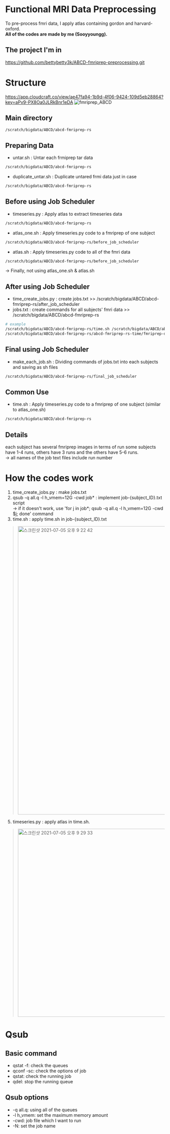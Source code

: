# Functional MRI Data Preprocessing
To pre-process fmri data, I apply atlas containing gordon and harvard-oxford.    
**All of the codes are made by me (Sooyyoungg).**

## The project I'm in
https://github.com/bettybetty3k/ABCD-fmriprep-preprocessing.git

# Structure
https://app.cloudcraft.co/view/ae47fa94-1b9d-4f06-9424-109d5eb28864?key=aPv9-PX8Oa0JLRkBnr1eDA
![fmriprep_ABCD](https://user-images.githubusercontent.com/43199011/124473921-dc167380-ddda-11eb-8a9e-0dd9b12c54fd.png)

## Main directory
~~~Bash
/scratch/bigdata/ABCD/abcd-fmriprep-rs
~~~

## Preparing Data
- untar.sh : Untar each frmiprep tar data 
~~~Bash
/scratch/bigdata/ABCD/abcd-fmriprep-rs
~~~
- duplicate_untar.sh : Duplicate untared frmi data just in case 
~~~Bash
/scratch/bigdata/ABCD/abcd-fmriprep-rs
~~~

## Before using Job Scheduler
- timeseries.py : Apply atlas to extract timeseries data 
~~~Bash
/scratch/bigdata/ABCD/abcd-fmriprep-rs
~~~
- atlas_one.sh :  Apply timeseries.py code to a fmriprep of one subject 
~~~Bash
/scratch/bigdata/ABCD/abcd-fmriprep-rs/before_job_scheduler
~~~
- atlas.sh : Apply timeseries.py code to all of the fmri data 
~~~Bash
/scratch/bigdata/ABCD/abcd-fmriprep-rs/before_job_scheduler  
~~~
-> Finally, not using atlas_one.sh & atlas.sh

## After using Job Scheduler
- time_create_jobs.py : create jobs.txt >> /scratch/bigdata/ABCD/abcd-fmriprep-rs/after_job_scheduler
- jobs.txt : create commands for all subjects' fmri data >> /scratch/bigdata/ABCD/abcd-fmriprep-rs   
 ~~~Bash
 # example      
 /scratch/bigdata/ABCD/abcd-fmriprep-rs/time.sh /scratch/bigdata/ABCD/abcd-fmriprep-rs/abcd-fmriprep-rs-untar/fmriprep-deri-NDARINV0CTJAAHC/fmriprep/sub-NDARINV0CTJAAHC/ses-baselineYear1Arm1/func/sub-NDARINV0CTJAAHC_ses-baselineYear1Arm1_task-rest_run-1_space-MNIPediatricAsym_cohort-4_res-2_desc-preproc_bold.nii.gz        
 /scratch/bigdata/ABCD/abcd-fmriprep-rs/abcd-fmriprep-rs-time/fmriprep-deri-NDARINV0CTJAAHC
 ~~~

## Final using Job Scheduler
- make_each_job.sh : Dividing commands of jobs.txt into each subjects and saving as sh files    
~~~Bash 
/scratch/bigdata/ABCD/abcd-fmriprep-rs/final_job_scheduler
~~~

## Common Use
- time.sh : Apply timeseries.py code to a fmriprep of one subject (similar to atlas_one.sh)     
~~~Bash 
/scratch/bigdata/ABCD/abcd-fmriprep-rs 
~~~

## Details
each subject has several fmriprep images in terms of run
some subjects have 1-4 runs, others have 3 runs and the others have 5-6 runs.  
-> all names of the job text files include run number

# How the codes work
1. time_create_jobs.py : make jobs.txt
2. qsub -q all.q -l h_vmem=12G -cwd job* : implement job-{subject_ID}.txt script  
  -> if it doesn't work, use 'for j in job*; qsub -q all.q -l h_vmem=12G -cwd $j; done' command
4. time.sh : apply time.sh in job-{subject_ID}.txt     
> <img width="911" alt="스크린샷 2021-07-05 오후 9 22 42" src="https://user-images.githubusercontent.com/43199011/124471033-5ba24380-ddd7-11eb-9415-ced6c0877b58.png">
5. timeseries.py : apply atlas in time.sh.  
> <img width="594" alt="스크린샷 2021-07-05 오후 9 29 33" src="https://user-images.githubusercontent.com/43199011/124471681-221e0800-ddd8-11eb-9d77-ac0f620dfd59.png">

# Qsub
## Basic command
- qstat -f: check the queues
- qconf -sc: check the options of job
- qstat: check the running job
- qdel: stop the running queue

## Qsub options
- -q all.q: using all of the queues
- -l h_vmem: set the maximum memory amount
- -cwd: job file which I want to run
- -N: set the job name
